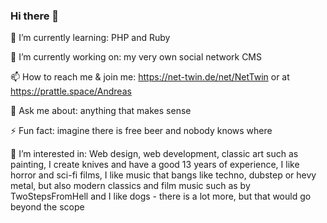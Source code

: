 ### Hi there 👋

🌱 I’m currently learning: PHP and Ruby  

🔭 I’m currently working on: my very own social network CMS

📫 How to reach me & join me: https://net-twin.de/net/NetTwin or at https://prattle.space/Andreas

💬 Ask me about: anything that makes sense

⚡ Fun fact: imagine there is free beer and nobody knows where

👀 I’m interested in: Web design, web development, classic art such as painting, I create knives and have a good 13 years of experience, I like horror and sci-fi films, I like music that bangs like techno, dubstep or hevy metal, but also modern classics and film music such as by TwoStepsFromHell and I like dogs - there is a lot more, but that would go beyond the scope 

